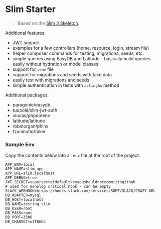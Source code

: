 Slim Starter
============

> Based on the [Slim 3 Skeleton](https://github.com/slimphp/Slim-Skeleton).

Additional features:

* JWT support
* examples for a few controllers (home, resource, login, stream file)
* helper composer commands for testing, migrations, seeds, etc.
* simple queries using EasyDB and Latitude - basically build queries easily without hydration or model classes
* support for `.env` file
* support for migrations and seeds with fake data
* easily test with migrations and seeds
* simple authentication in tests with `actingAs` method

Additional packages:

* paragonie/easydb
* tuupola/slim-jwt-auth
* vlucas/phpdotenv
* latitude/latitude
* robmorgan/phinx
* fzaninotto/faker

### Sample Env

Copy the contents below into a `.env` file at the root of the project:

```
APP_ENV=local
APP_NAME=slim-app
APP_URL=slim.localhost
APP_DEBUG=true
JWT_SECRET=supersecretdefaultkeyyoushouldnotcommittogithub
# used for monolog critical hook - can be empty
SLACK_WEBHOOK=https://hooks.slack.com/services/SOME/SLACK/CRAZY-URL
DB_ADAPTER=mysql
DB_HOST=localhost
DB_NAME=testing_slim
DB_USER=root
DB_PASS=root
DB_PORT=3306
DB_CHARSET=utf8mb4
```